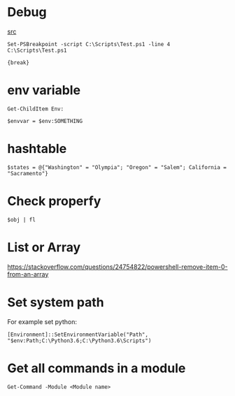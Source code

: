 # Debug
[src](https://technet.microsoft.com/en-us/library/ff730925.aspx)

```
Set-PSBreakpoint -script C:\Scripts\Test.ps1 -line 4
C:\Scripts\Test.ps1
```

```
{break}
```

# env variable
```
Get-ChildItem Env:

$envvar = $env:SOMETHING
```

# hashtable
```
$states = @{"Washington" = "Olympia"; "Oregon" = "Salem"; California = "Sacramento"}
```

# Check properfy
`$obj | fl`

# List or Array
https://stackoverflow.com/questions/24754822/powershell-remove-item-0-from-an-array

# Set system path
For example set python:
```
[Environment]::SetEnvironmentVariable("Path", "$env:Path;C:\Python3.6;C:\Python3.6\Scripts")
```

# Get all commands in a module
```
Get-Command -Module <Module name>
```

